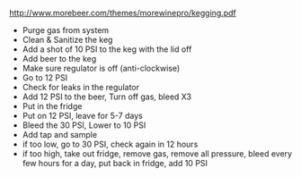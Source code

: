 http://www.morebeer.com/themes/morewinepro/kegging.pdf

* Purge gas from system
* Clean & Sanitize the keg
* Add a shot of 10 PSI to the keg with the lid off
* Add beer to the keg
* Make sure regulator is off (anti-clockwise)
* Go to 12 PSI
* Check for leaks in the regulator
* Add 12 PSI to the beer, Turn off gas, bleed X3
* Put in the fridge
* Put on 12 PSI, leave for 5-7 days
* Bleed the 30 PSI, Lower to 10 PSI
* Add tap and sample
* if too low, go to 30 PSI, check again in 12 hours
* if too high, take out fridge, remove gas, remove all pressure, bleed every few hours for a day, put back in fridge, add 10 PSI
